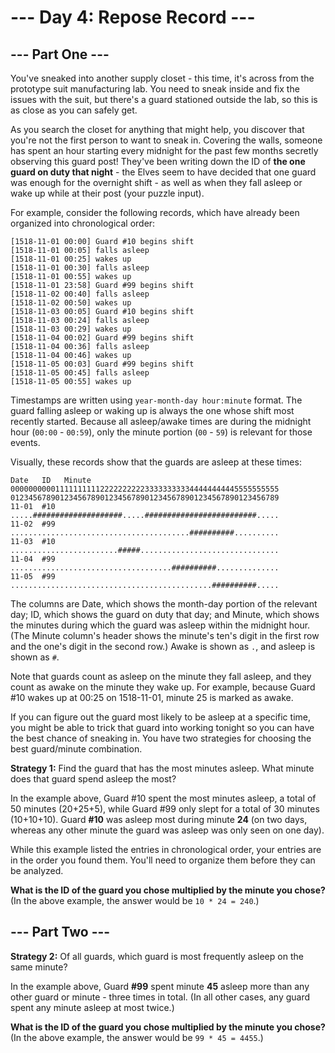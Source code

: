 # --- Day 4: Repose Record ---

## --- Part One ---

You've sneaked into another supply closet - this time, it's across from the prototype suit manufacturing lab. You need
to sneak inside and fix the issues with the suit, but there's a guard stationed outside the lab, so this is as close as
you can safely get.

As you search the closet for anything that might help, you discover that you're not the first person to want to sneak
in. Covering the walls, someone has spent an hour starting every midnight for the past few months secretly observing
this guard post! They've been writing down the ID of **the one guard on duty that night** - the Elves seem to have
decided that one guard was enough for the overnight shift - as well as when they fall asleep or wake up while at their
post (your puzzle input).

For example, consider the following records, which have already been organized into chronological order:

```
[1518-11-01 00:00] Guard #10 begins shift
[1518-11-01 00:05] falls asleep
[1518-11-01 00:25] wakes up
[1518-11-01 00:30] falls asleep
[1518-11-01 00:55] wakes up
[1518-11-01 23:58] Guard #99 begins shift
[1518-11-02 00:40] falls asleep
[1518-11-02 00:50] wakes up
[1518-11-03 00:05] Guard #10 begins shift
[1518-11-03 00:24] falls asleep
[1518-11-03 00:29] wakes up
[1518-11-04 00:02] Guard #99 begins shift
[1518-11-04 00:36] falls asleep
[1518-11-04 00:46] wakes up
[1518-11-05 00:03] Guard #99 begins shift
[1518-11-05 00:45] falls asleep
[1518-11-05 00:55] wakes up
```

Timestamps are written using `year-month-day hour:minute` format. The guard falling asleep or waking up is always the
one whose shift most recently started. Because all asleep/awake times are during the midnight hour (`00:00` - `00:59`),
only the minute portion (`00` - `59`) is relevant for those events.

Visually, these records show that the guards are asleep at these times:

```
Date   ID   Minute
000000000011111111112222222222333333333344444444445555555555
012345678901234567890123456789012345678901234567890123456789
11-01  #10  .....####################.....#########################.....
11-02  #99  ........................................##########..........
11-03  #10  ........................#####...............................
11-04  #99  ....................................##########..............
11-05  #99  .............................................##########.....
```

The columns are Date, which shows the month-day portion of the relevant day; ID, which shows the guard on duty that day;
and Minute, which shows the minutes during which the guard was asleep within the midnight hour. (The Minute column's
header shows the minute's ten's digit in the first row and the one's digit in the second row.) Awake is shown as `.`,
and asleep is shown as `#`.

Note that guards count as asleep on the minute they fall asleep, and they count as awake on the minute they wake up. For
example, because Guard #10 wakes up at 00:25 on 1518-11-01, minute 25 is marked as awake.

If you can figure out the guard most likely to be asleep at a specific time, you might be able to trick that guard into
working tonight so you can have the best chance of sneaking in. You have two strategies for choosing the best
guard/minute combination.

**Strategy 1:** Find the guard that has the most minutes asleep. What minute does that guard spend asleep the most?

In the example above, Guard #10 spent the most minutes asleep, a total of 50 minutes (20+25+5), while Guard #99 only
slept for a total of 30 minutes (10+10+10). Guard **#10** was asleep most during minute **24** (on two days, whereas any
other
minute the guard was asleep was only seen on one day).

While this example listed the entries in chronological order, your entries are in the order you found them. You'll need
to organize them before they can be analyzed.

**What is the ID of the guard you chose multiplied by the minute you chose?** (In the above example, the answer would be
`10 * 24 = 240`.)

## --- Part Two ---

**Strategy 2:** Of all guards, which guard is most frequently asleep on the same minute?

In the example above, Guard **#99** spent minute **45** asleep more than any other guard or minute - three times in
total. (In all other cases, any guard spent any minute asleep at most twice.)

**What is the ID of the guard you chose multiplied by the minute you chose?** (In the above example, the answer would be
`99 * 45 = 4455`.)